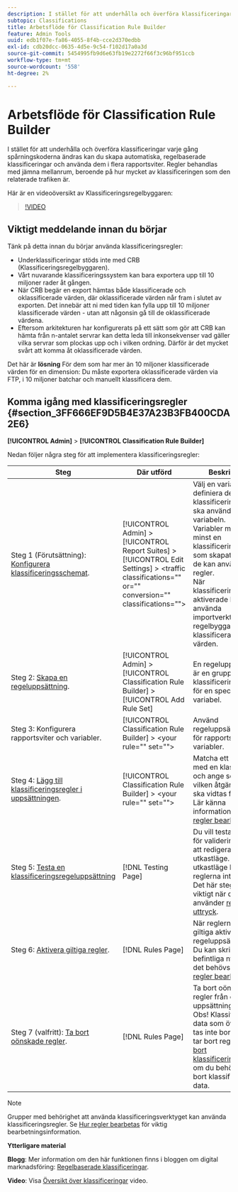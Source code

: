 ```yaml
---
description: I stället för att underhålla och överföra klassificeringar varje gång spårningskoderna ändras kan du skapa automatiska, regelbaserade klassificeringar och använda dem i flera rapportsviter. Regler behandlas med jämna mellanrum, beroende på hur mycket av klassificeringen som den relaterade trafiken är.
subtopic: Classifications
title: Arbetsflöde för Classification Rule Builder
feature: Admin Tools
uuid: edb1f07e-fa86-4055-8f4b-cce2d370edbb
exl-id: cdb20dcc-0635-4d5e-9c54-f102d17a0a3d
source-git-commit: 5454995fb9d6e63fb19e2272f66f3c96bf951ccb
workflow-type: tm+mt
source-wordcount: '558'
ht-degree: 2%

---
```


# Arbetsflöde för Classification Rule Builder

I stället för att underhålla och överföra klassificeringar varje gång spårningskoderna ändras kan du skapa automatiska, regelbaserade klassificeringar och använda dem i flera rapportsviter. Regler behandlas med jämna mellanrum, beroende på hur mycket av klassificeringen som den relaterade trafiken är.

Här är en videoöversikt av Klassificeringsregelbyggaren:

>[!VIDEO](https://video.tv.adobe.com/v/25884/?quality=12)

## Viktigt meddelande innan du börjar

Tänk på detta innan du börjar använda klassificeringsregler:

* Underklassificeringar stöds inte med CRB (Klassificeringsregelbyggaren).
* Vårt nuvarande klassificeringssystem kan bara exportera upp till 10 miljoner rader åt gången.
* När CRB begär en export hämtas både klassificerade och oklassificerade värden, där oklassificerade värden når fram i slutet av exporten. Det innebär att ni med tiden kan fylla upp till 10 miljoner klassificerade värden - utan att någonsin gå till de oklassificerade värdena.
* Eftersom arkitekturen har konfigurerats på ett sätt som gör att CRB kan hämta från n-antalet servrar kan detta leda till inkonsekvenser vad gäller vilka servrar som plockas upp och i vilken ordning. Därför är det mycket svårt att komma åt oklassificerade värden.

Det här är **lösning** För dem som har mer än 10 miljoner klassificerade värden för en dimension: Du måste exportera oklassificerade värden via FTP, i 10 miljoner batchar och manuellt klassificera dem.

## Komma igång med klassificeringsregler {#section_3FF666EF9D5B4E37A23B3FB400CDA2E6}

**[!UICONTROL Admin]** > **[!UICONTROL Classification Rule Builder]**

Nedan följer några steg för att implementera klassificeringsregler:

| Steg | Där utförd | Beskrivning |
|--- |--- |--- |
| Steg 1 (Förutsättning): [Konfigurera klassificeringsschemat](https://experienceleague.adobe.com/docs/analytics/components/classifications/c-classifications.html). | [!UICONTROL Admin] > [!UICONTROL Report Suites] > [!UICONTROL Edit Settings] > &lt;traffic classifications=&quot;&quot; or=&quot;&quot; conversion=&quot;&quot; classifications=&quot;&quot;> | Välj en variabel och definiera de klassificeringar som ska användas för variabeln. <br>Variabler måste ha minst en klassificeringskolumn som skapats innan de kan användas i regler.<br>När klassificeringarna är aktiverade kan du använda importverktyget och regelbyggaren för att klassificera specifika värden. |
| Steg 2: [Skapa en regeluppsättning](/help/components/classifications/crb/classification-rule-set.md). | [!UICONTROL Admin] >  [!UICONTROL Classification Rule Builder] > [!UICONTROL Add Rule Set] | En regeluppsättning är en grupp klassificeringsregler för en specifik variabel. |
| Steg 3: Konfigurera rapportsviter och variabler. | [!UICONTROL Classification Rule Builder] >  &lt;your rule=&quot;&quot; set=&quot;&quot;> | Använd regeluppsättningen för rapportsviter och variabler. |
| Steg 4: [Lägg till klassificeringsregler i uppsättningen](/help/components/classifications/crb/classification-quickstart-rules.md). | [!UICONTROL Classification Rule Builder] >  &lt;your rule=&quot;&quot; set=&quot;&quot;> | Matcha ett villkor med en klassificering och ange sedan vilken åtgärd som ska vidtas för regeln.  Lär känna informationen i  [Hur regler bearbetas](/help/components/classifications/crb/classification-quickstart-rules.md). |
| Steg 5: [Testa en klassificeringsregeluppsättning](/help/components/classifications/crb/classification-quickstart-rules.md) | [!DNL Testing Page] | Du vill testa reglerna för validering genom att redigera dem i utkastläge. I utkastläge kan reglerna inte köras.<br>Det här steget är viktigt när du använder [reguljära uttryck](/help/components/classifications/crb/classification-quickstart-rules.md). |
| Steg 6: [Aktivera giltiga regler](/help/components/classifications/crb/classification-rule-definitions.md). | [!DNL Rules Page] | När reglerna är giltiga aktiverar du regeluppsättningen.  Du kan skriva över befintliga nycklar om det behövs. Se [Hur regler bearbetas](/help/components/classifications/crb/classification-quickstart-rules.md). |
| Steg 7 (valfritt): [Ta bort oönskade regler](/help/components/classifications/crb/classification-rule-definitions.md). | [!DNL Rules Page] | Ta bort oönskade regler från en uppsättning.<br>Obs! Klassificerade data som överförts tas inte bort när du tar bort regler.  Se  [Ta bort klassificeringsdata](/help/components/classifications/importer/t-delete-classification-data.md) om du behöver ta bort klassificerade data. |

>[!NOTE]
>
>Grupper med behörighet att använda klassificeringsverktyget kan använda klassificeringsregler. Se [Hur regler bearbetas](/help/components/classifications/crb/classification-quickstart-rules.md) för viktig bearbetningsinformation.

**Ytterligare material**

**Blogg**: Mer information om den här funktionen finns i bloggen om digital marknadsföring: [Regelbaserade klassificeringar](https://theblog.adobe.com/rule-based-classifications-part-1-making-classifications-easier/).

**Video**: Visa [Översikt över klassificeringar](https://experienceleague.adobe.com/docs/analytics-learn/tutorials/components/classifications/overview-of-classifications.html) video.

